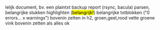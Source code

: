 lelijk document, bv. een plaintxt backup report
    (rsync, bacula)
    parsen, belangrijke stukken highlighten (<mark>belangrijk!</mark>)
    belangrijke txtblokken ("0 errors... x warnings") bovenin zetten in h2,
    groen,geel,rood
    vette groene vink bovenin zetten als alles ok
